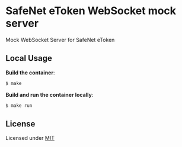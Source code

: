 # SafeNet eToken WebSocket mock server

Mock WebSocket Server for SafeNet eToken

## Local Usage

**Build the container**:
```sh
$ make
```

**Build and run the container locally**:
```sh
$ make run
```

## License
Licensed under [MIT](LICENSE)
